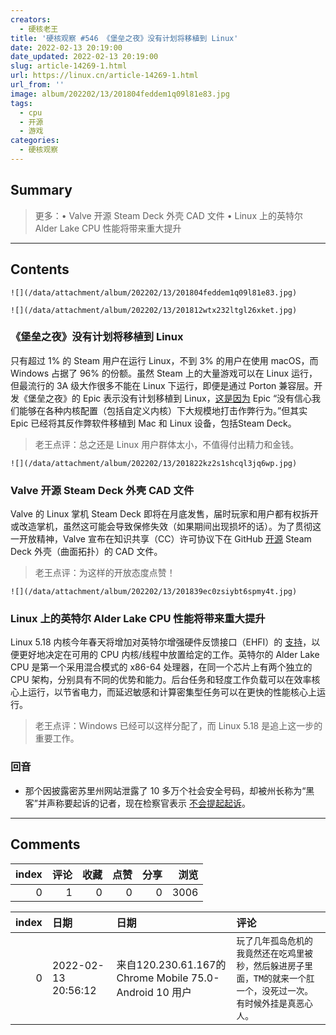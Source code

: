 ```yaml
---
creators:
  - 硬核老王
title: '硬核观察 #546 《堡垒之夜》没有计划将移植到 Linux'
date: 2022-02-13 20:19:00
date_updated: 2022-02-13 20:19:00
slug: article-14269-1.html
url: https://linux.cn/article-14269-1.html
url_from: ''
image: album/202202/13/201804feddem1q09l81e83.jpg
tags:
  - cpu
  - 开源
  - 游戏
categories:
  - 硬核观察
---
```


## Summary

> 更多：• Valve 开源 Steam Deck 外壳 CAD 文件 • Linux 上的英特尔 Alder Lake CPU 性能将带来重大提升

***

<!-- more -->

## Contents

`![](/data/attachment/album/202202/13/201804feddem1q09l81e83.jpg)`

`![](/data/attachment/album/202202/13/201812wtx232ltgl26xket.jpg)`

### 《堡垒之夜》没有计划将移植到 Linux

只有超过 1% 的 Steam 用户在运行 Linux，不到 3% 的用户在使用 macOS，而 Windows 占据了 96% 的份额。虽然 Steam 上的大量游戏可以在 Linux 运行，但最流行的 3A 级大作很多不能在 Linux 下运行，即便是通过 Porton 兼容层。开发《堡垒之夜》的 Epic 表示没有计划移植到 Linux，[这是因为](https://twitter.com/TimSweeneyEpic/status/1490565925648715781) Epic “没有信心我们能够在各种内核配置（包括自定义内核）下大规模地打击作弊行为。”但其实 Epic 已经将其反作弊软件移植到 Mac 和 Linux 设备，包括Steam Deck。

> 
> 老王点评：总之还是 Linux 用户群体太小，不值得付出精力和金钱。
> 
> 
> 

`![](/data/attachment/album/202202/13/201822kz2s1shcql3jq6wp.jpg)`

### Valve 开源 Steam Deck 外壳 CAD 文件

Valve 的 Linux 掌机 Steam Deck 即将在月底发售，届时玩家和用户都有权拆开或改造掌机，虽然这可能会导致保修失效（如果期间出现损坏的话）。为了贯彻这一开放精神，Valve 宣布在知识共享（CC）许可协议下在 GitHub [开源](https://store.steampowered.com/news/app/1675180/view/3106923225208810470) Steam Deck 外壳（曲面拓扑）的 CAD 文件。

> 
> 老王点评：为这样的开放态度点赞！
> 
> 
> 

`![](/data/attachment/album/202202/13/201839ec0zsiybt6spmy4t.jpg)`

### Linux 上的英特尔 Alder Lake CPU 性能将带来重大提升

Linux 5.18 内核今年春天将增加对英特尔增强硬件反馈接口（EHFI）的 [支持](https://www.phoronix.com/scan.php?page=news_item&px=Intel-HFI-For-Linux-5.18)，以便更好地决定在可用的 CPU 内核/线程中放置给定的工作。英特尔的 Alder Lake CPU 是第一个采用混合模式的 x86-64 处理器，在同一个芯片上有两个独立的 CPU 架构，分别具有不同的优势和能力。后台任务和轻度工作负载可以在效率核心上运行，以节省电力，而延迟敏感和计算密集型任务可以在更快的性能核心上运行。

> 
> 老王点评：Windows 已经可以这样分配了，而 Linux 5.18 是追上这一步的重要工作。
> 
> 
> 

### 回音

* 那个因披露密苏里州网站泄露了 10 多万个社会安全号码，却被州长称为“黑客”并声称要起诉的记者，现在检察官表示 [不会提起起诉](https://yro.slashdot.org/story/22/02/12/2351218/journalist-labeled-hacker-by-missouris-governor-will-not-be-prosecuted)。

***

## Comments


|   index |   评论 |   收藏 |   点赞 |   分享 |   浏览 |
|--------:|-------:|-------:|-------:|-------:|-------:|
|       0 |      1 |      0 |      0 |      0 |   3006 |

|   index | 日期                | 日期                                                    | 评论                                                                                                               |
|--------:|:--------------------|:--------------------------------------------------------|:-------------------------------------------------------------------------------------------------------------------|
|       0 | 2022-02-13 20:56:12 | 来自120.230.61.167的 Chrome Mobile 75.0-Android 10 用户 | `玩了几年孤岛危机的我竟然还在吃鸡里被秒，然后躲进房子里面，TM的就来一个肛一个，没死过一次。有时候外挂是真恶心人。` |

